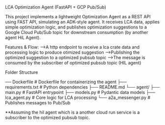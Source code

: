 LCA Optimization Agent (FastAPI + GCP Pub/Sub)

This project implements a lightweight  Optimization Agent as a REST API using FAST API, simulating an ADK-style agent. 
It receives LCA data, applies simple optimization logic, and publishes optimization suggestions to a Google Cloud Pub/Sub topic for downstream consumption (by another agent  HiL Agent).

Features & Flow:
-->A http endpoint to receive a lca crate data and processing logic to produce otimized suggestion 
-->Publishing the optimized suggestion to a optimized pubsub topic
-->The message is consumed by the subscriber of optimized pubsub topic (HIL agent)

Folder Structure

── Dockerfile # Dockerfile for containerizing the agent
├── requirements.txt # Python dependencies
├── README.md
└── agent/
  ├── main.py # FastAPI entrypoint
  ├── models.py # Pydantic data models
  ├── lca_agent.py # Core logic for LCA processing
  └── a2a_messenger.py # Publishes messages to Pub/Sub

  **Assuming the hil agent which is a another cloud run service is a subscriber to the optimized pubsub topic.


